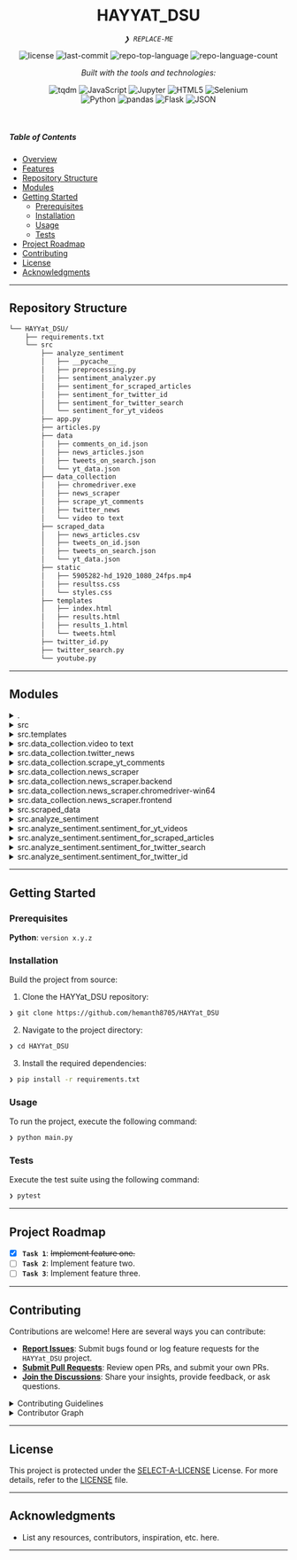 <p align="center">
    <h1 align="center">HAYYAT_DSU</h1>
</p>
<p align="center">
    <em><code>❯ REPLACE-ME</code></em>
</p>
<p align="center">
	<img src="https://img.shields.io/github/license/hemanth8705/HAYYat_DSU?style=flat&logo=opensourceinitiative&logoColor=white&color=0080ff" alt="license">
	<img src="https://img.shields.io/github/last-commit/hemanth8705/HAYYat_DSU?style=flat&logo=git&logoColor=white&color=0080ff" alt="last-commit">
	<img src="https://img.shields.io/github/languages/top/hemanth8705/HAYYat_DSU?style=flat&color=0080ff" alt="repo-top-language">
	<img src="https://img.shields.io/github/languages/count/hemanth8705/HAYYat_DSU?style=flat&color=0080ff" alt="repo-language-count">
</p>
<p align="center">
		<em>Built with the tools and technologies:</em>
</p>
<p align="center">
	<img src="https://img.shields.io/badge/tqdm-FFC107.svg?style=flat&logo=tqdm&logoColor=black" alt="tqdm">
	<img src="https://img.shields.io/badge/JavaScript-F7DF1E.svg?style=flat&logo=JavaScript&logoColor=black" alt="JavaScript">
	<img src="https://img.shields.io/badge/Jupyter-F37626.svg?style=flat&logo=Jupyter&logoColor=white" alt="Jupyter">
	<img src="https://img.shields.io/badge/HTML5-E34F26.svg?style=flat&logo=HTML5&logoColor=white" alt="HTML5">
	<img src="https://img.shields.io/badge/Selenium-43B02A.svg?style=flat&logo=Selenium&logoColor=white" alt="Selenium">
	<br>
	<img src="https://img.shields.io/badge/Python-3776AB.svg?style=flat&logo=Python&logoColor=white" alt="Python">
	<img src="https://img.shields.io/badge/pandas-150458.svg?style=flat&logo=pandas&logoColor=white" alt="pandas">
	<img src="https://img.shields.io/badge/Flask-000000.svg?style=flat&logo=Flask&logoColor=white" alt="Flask">
	<img src="https://img.shields.io/badge/JSON-000000.svg?style=flat&logo=JSON&logoColor=white" alt="JSON">
</p>

<br>

#####  Table of Contents

- [ Overview](#-overview)
- [ Features](#-features)
- [ Repository Structure](#-repository-structure)
- [ Modules](#-modules)
- [ Getting Started](#-getting-started)
    - [ Prerequisites](#-prerequisites)
    - [ Installation](#-installation)
    - [ Usage](#-usage)
    - [ Tests](#-tests)
- [ Project Roadmap](#-project-roadmap)
- [ Contributing](#-contributing)
- [ License](#-license)
- [ Acknowledgments](#-acknowledgments)


---

##  Repository Structure

```sh
└── HAYYat_DSU/
    ├── requirements.txt
    └── src
        ├── analyze_sentiment
        │   ├── __pycache__
        │   ├── preprocessing.py
        │   ├── sentiment_analyzer.py
        │   ├── sentiment_for_scraped_articles
        │   ├── sentiment_for_twitter_id
        │   ├── sentiment_for_twitter_search
        │   └── sentiment_for_yt_videos
        ├── app.py
        ├── articles.py
        ├── data
        │   ├── comments_on_id.json
        │   ├── news_articles.json
        │   ├── tweets_on_search.json
        │   └── yt_data.json
        ├── data_collection
        │   ├── chromedriver.exe
        │   ├── news_scraper
        │   ├── scrape_yt_comments
        │   ├── twitter_news
        │   └── video to text
        ├── scraped_data
        │   ├── news_articles.csv
        │   ├── tweets_on_id.json
        │   ├── tweets_on_search.json
        │   └── yt_data.json
        ├── static
        │   ├── 5905282-hd_1920_1080_24fps.mp4
        │   ├── resultss.css
        │   └── styles.css
        ├── templates
        │   ├── index.html
        │   ├── results.html
        │   ├── results_1.html
        │   └── tweets.html
        ├── twitter_id.py
        ├── twitter_search.py
        └── youtube.py
```

---

##  Modules

<details closed><summary>.</summary>

| File | Summary |
| --- | --- |
| [requirements.txt](https://github.com/hemanth8705/HAYYat_DSU/blob/main/requirements.txt) | <code>❯ REPLACE-ME</code> |

</details>

<details closed><summary>src</summary>

| File | Summary |
| --- | --- |
| [articles.py](https://github.com/hemanth8705/HAYYat_DSU/blob/main/src/articles.py) | <code>❯ REPLACE-ME</code> |
| [twitter_search.py](https://github.com/hemanth8705/HAYYat_DSU/blob/main/src/twitter_search.py) | <code>❯ REPLACE-ME</code> |
| [twitter_id.py](https://github.com/hemanth8705/HAYYat_DSU/blob/main/src/twitter_id.py) | <code>❯ REPLACE-ME</code> |
| [youtube.py](https://github.com/hemanth8705/HAYYat_DSU/blob/main/src/youtube.py) | <code>❯ REPLACE-ME</code> |
| [app.py](https://github.com/hemanth8705/HAYYat_DSU/blob/main/src/app.py) | <code>❯ REPLACE-ME</code> |

</details>

<details closed><summary>src.templates</summary>

| File | Summary |
| --- | --- |
| [tweets.html](https://github.com/hemanth8705/HAYYat_DSU/blob/main/src/templates/tweets.html) | <code>❯ REPLACE-ME</code> |
| [index.html](https://github.com/hemanth8705/HAYYat_DSU/blob/main/src/templates/index.html) | <code>❯ REPLACE-ME</code> |
| [results_1.html](https://github.com/hemanth8705/HAYYat_DSU/blob/main/src/templates/results_1.html) | <code>❯ REPLACE-ME</code> |
| [results.html](https://github.com/hemanth8705/HAYYat_DSU/blob/main/src/templates/results.html) | <code>❯ REPLACE-ME</code> |

</details>

<details closed><summary>src.data_collection.video to text</summary>

| File | Summary |
| --- | --- |
| [DOWNLOAD ANY PLAYLIST FROM YOUTUBE USING PYTHON ｜｜ NARESH SWAMI [qOxy9QIDxvY].webm](https://github.com/hemanth8705/HAYYat_DSU/blob/main/src/data_collection/video to text/DOWNLOAD ANY PLAYLIST FROM YOUTUBE USING PYTHON ｜｜ NARESH SWAMI [qOxy9QIDxvY].webm) | <code>❯ REPLACE-ME</code> |
| [yt_video_download.py](https://github.com/hemanth8705/HAYYat_DSU/blob/main/src/data_collection/video to text/yt_video_download.py) | <code>❯ REPLACE-ME</code> |
| [Python Beginner Project ｜ Youtube Downloader.webm](https://github.com/hemanth8705/HAYYat_DSU/blob/main/src/data_collection/video to text/Python Beginner Project ｜ Youtube Downloader.webm) | <code>❯ REPLACE-ME</code> |

</details>

<details closed><summary>src.data_collection.twitter_news</summary>

| File | Summary |
| --- | --- |
| [tweets.json](https://github.com/hemanth8705/HAYYat_DSU/blob/main/src/data_collection/twitter_news/tweets.json) | <code>❯ REPLACE-ME</code> |
| [tweets_on_specific_id.py](https://github.com/hemanth8705/HAYYat_DSU/blob/main/src/data_collection/twitter_news/tweets_on_specific_id.py) | <code>❯ REPLACE-ME</code> |
| [twitter_details.py](https://github.com/hemanth8705/HAYYat_DSU/blob/main/src/data_collection/twitter_news/twitter_details.py) | <code>❯ REPLACE-ME</code> |
| [tweets_on_search.py](https://github.com/hemanth8705/HAYYat_DSU/blob/main/src/data_collection/twitter_news/tweets_on_search.py) | <code>❯ REPLACE-ME</code> |

</details>

<details closed><summary>src.data_collection.scrape_yt_comments</summary>

| File | Summary |
| --- | --- |
| [save_yt_comments.py](https://github.com/hemanth8705/HAYYat_DSU/blob/main/src/data_collection/scrape_yt_comments/save_yt_comments.py) | <code>❯ REPLACE-ME</code> |
| [get_yt_comments.py](https://github.com/hemanth8705/HAYYat_DSU/blob/main/src/data_collection/scrape_yt_comments/get_yt_comments.py) | <code>❯ REPLACE-ME</code> |
| [get_links.py](https://github.com/hemanth8705/HAYYat_DSU/blob/main/src/data_collection/scrape_yt_comments/get_links.py) | <code>❯ REPLACE-ME</code> |

</details>

<details closed><summary>src.data_collection.news_scraper</summary>

| File | Summary |
| --- | --- |
| [rough.ipynb](https://github.com/hemanth8705/HAYYat_DSU/blob/main/src/data_collection/news_scraper/rough.ipynb) | <code>❯ REPLACE-ME</code> |
| [save_news_articles.py](https://github.com/hemanth8705/HAYYat_DSU/blob/main/src/data_collection/news_scraper/save_news_articles.py) | <code>❯ REPLACE-ME</code> |
| [get_news_articles.py](https://github.com/hemanth8705/HAYYat_DSU/blob/main/src/data_collection/news_scraper/get_news_articles.py) | <code>❯ REPLACE-ME</code> |

</details>

<details closed><summary>src.data_collection.news_scraper.backend</summary>

| File | Summary |
| --- | --- |
| [selenium_rough.py](https://github.com/hemanth8705/HAYYat_DSU/blob/main/src/data_collection/news_scraper/backend/selenium_rough.py) | <code>❯ REPLACE-ME</code> |
| [scraper.py](https://github.com/hemanth8705/HAYYat_DSU/blob/main/src/data_collection/news_scraper/backend/scraper.py) | <code>❯ REPLACE-ME</code> |
| [yt_news_links_scraper.py](https://github.com/hemanth8705/HAYYat_DSU/blob/main/src/data_collection/news_scraper/backend/yt_news_links_scraper.py) | <code>❯ REPLACE-ME</code> |
| [app.py](https://github.com/hemanth8705/HAYYat_DSU/blob/main/src/data_collection/news_scraper/backend/app.py) | <code>❯ REPLACE-ME</code> |

</details>

<details closed><summary>src.data_collection.news_scraper.chromedriver-win64</summary>

| File | Summary |
| --- | --- |
| [LICENSE.chromedriver](https://github.com/hemanth8705/HAYYat_DSU/blob/main/src/data_collection/news_scraper/chromedriver-win64/LICENSE.chromedriver) | <code>❯ REPLACE-ME</code> |
| [THIRD_PARTY_NOTICES.chromedriver](https://github.com/hemanth8705/HAYYat_DSU/blob/main/src/data_collection/news_scraper/chromedriver-win64/THIRD_PARTY_NOTICES.chromedriver) | <code>❯ REPLACE-ME</code> |

</details>

<details closed><summary>src.data_collection.news_scraper.frontend</summary>

| File | Summary |
| --- | --- |
| [index.html](https://github.com/hemanth8705/HAYYat_DSU/blob/main/src/data_collection/news_scraper/frontend/index.html) | <code>❯ REPLACE-ME</code> |
| [style.css](https://github.com/hemanth8705/HAYYat_DSU/blob/main/src/data_collection/news_scraper/frontend/style.css) | <code>❯ REPLACE-ME</code> |
| [script.js](https://github.com/hemanth8705/HAYYat_DSU/blob/main/src/data_collection/news_scraper/frontend/script.js) | <code>❯ REPLACE-ME</code> |

</details>

<details closed><summary>src.scraped_data</summary>

| File | Summary |
| --- | --- |
| [yt_data.json](https://github.com/hemanth8705/HAYYat_DSU/blob/main/src/scraped_data/yt_data.json) | <code>❯ REPLACE-ME</code> |
| [tweets_on_search.json](https://github.com/hemanth8705/HAYYat_DSU/blob/main/src/scraped_data/tweets_on_search.json) | <code>❯ REPLACE-ME</code> |
| [tweets_on_id.json](https://github.com/hemanth8705/HAYYat_DSU/blob/main/src/scraped_data/tweets_on_id.json) | <code>❯ REPLACE-ME</code> |

</details>

<details closed><summary>src.analyze_sentiment</summary>

| File | Summary |
| --- | --- |
| [preprocessing.py](https://github.com/hemanth8705/HAYYat_DSU/blob/main/src/analyze_sentiment/preprocessing.py) | <code>❯ REPLACE-ME</code> |
| [sentiment_analyzer.py](https://github.com/hemanth8705/HAYYat_DSU/blob/main/src/analyze_sentiment/sentiment_analyzer.py) | <code>❯ REPLACE-ME</code> |

</details>

<details closed><summary>src.analyze_sentiment.sentiment_for_yt_videos</summary>

| File | Summary |
| --- | --- |
| [preprocessing.py](https://github.com/hemanth8705/HAYYat_DSU/blob/main/src/analyze_sentiment/sentiment_for_yt_videos/preprocessing.py) | <code>❯ REPLACE-ME</code> |
| [analyze_yt_and_save.py](https://github.com/hemanth8705/HAYYat_DSU/blob/main/src/analyze_sentiment/sentiment_for_yt_videos/analyze_yt_and_save.py) | <code>❯ REPLACE-ME</code> |
| [rough.ipynb](https://github.com/hemanth8705/HAYYat_DSU/blob/main/src/analyze_sentiment/sentiment_for_yt_videos/rough.ipynb) | <code>❯ REPLACE-ME</code> |
| [get_sentiment_for_yt.py](https://github.com/hemanth8705/HAYYat_DSU/blob/main/src/analyze_sentiment/sentiment_for_yt_videos/get_sentiment_for_yt.py) | <code>❯ REPLACE-ME</code> |

</details>

<details closed><summary>src.analyze_sentiment.sentiment_for_scraped_articles</summary>

| File | Summary |
| --- | --- |
| [preprocessing.py](https://github.com/hemanth8705/HAYYat_DSU/blob/main/src/analyze_sentiment/sentiment_for_scraped_articles/preprocessing.py) | <code>❯ REPLACE-ME</code> |
| [rough.ipynb](https://github.com/hemanth8705/HAYYat_DSU/blob/main/src/analyze_sentiment/sentiment_for_scraped_articles/rough.ipynb) | <code>❯ REPLACE-ME</code> |
| [get_sentiment_for_articles.py](https://github.com/hemanth8705/HAYYat_DSU/blob/main/src/analyze_sentiment/sentiment_for_scraped_articles/get_sentiment_for_articles.py) | <code>❯ REPLACE-ME</code> |
| [analyze_csv_file_and_save.py](https://github.com/hemanth8705/HAYYat_DSU/blob/main/src/analyze_sentiment/sentiment_for_scraped_articles/analyze_csv_file_and_save.py) | <code>❯ REPLACE-ME</code> |

</details>

<details closed><summary>src.analyze_sentiment.sentiment_for_twitter_search</summary>

| File | Summary |
| --- | --- |
| [preprocessing.py](https://github.com/hemanth8705/HAYYat_DSU/blob/main/src/analyze_sentiment/sentiment_for_twitter_search/preprocessing.py) | <code>❯ REPLACE-ME</code> |
| [rough.ipynb](https://github.com/hemanth8705/HAYYat_DSU/blob/main/src/analyze_sentiment/sentiment_for_twitter_search/rough.ipynb) | <code>❯ REPLACE-ME</code> |
| [get_sentiment_for_tweets.py](https://github.com/hemanth8705/HAYYat_DSU/blob/main/src/analyze_sentiment/sentiment_for_twitter_search/get_sentiment_for_tweets.py) | <code>❯ REPLACE-ME</code> |
| [analyze_tweets_and_save.py](https://github.com/hemanth8705/HAYYat_DSU/blob/main/src/analyze_sentiment/sentiment_for_twitter_search/analyze_tweets_and_save.py) | <code>❯ REPLACE-ME</code> |

</details>

<details closed><summary>src.analyze_sentiment.sentiment_for_twitter_id</summary>

| File | Summary |
| --- | --- |
| [analyze_twitter_comments_and_save.py](https://github.com/hemanth8705/HAYYat_DSU/blob/main/src/analyze_sentiment/sentiment_for_twitter_id/analyze_twitter_comments_and_save.py) | <code>❯ REPLACE-ME</code> |
| [preprocessing.py](https://github.com/hemanth8705/HAYYat_DSU/blob/main/src/analyze_sentiment/sentiment_for_twitter_id/preprocessing.py) | <code>❯ REPLACE-ME</code> |
| [get_sentiment_for_twitter_comments.py](https://github.com/hemanth8705/HAYYat_DSU/blob/main/src/analyze_sentiment/sentiment_for_twitter_id/get_sentiment_for_twitter_comments.py) | <code>❯ REPLACE-ME</code> |

</details>

---

##  Getting Started

###  Prerequisites

**Python**: `version x.y.z`

###  Installation

Build the project from source:

1. Clone the HAYYat_DSU repository:
```sh
❯ git clone https://github.com/hemanth8705/HAYYat_DSU
```

2. Navigate to the project directory:
```sh
❯ cd HAYYat_DSU
```

3. Install the required dependencies:
```sh
❯ pip install -r requirements.txt
```

###  Usage

To run the project, execute the following command:

```sh
❯ python main.py
```

###  Tests

Execute the test suite using the following command:

```sh
❯ pytest
```

---

##  Project Roadmap

- [X] **`Task 1`**: <strike>Implement feature one.</strike>
- [ ] **`Task 2`**: Implement feature two.
- [ ] **`Task 3`**: Implement feature three.

---

##  Contributing

Contributions are welcome! Here are several ways you can contribute:

- **[Report Issues](https://github.com/hemanth8705/HAYYat_DSU/issues)**: Submit bugs found or log feature requests for the `HAYYat_DSU` project.
- **[Submit Pull Requests](https://github.com/hemanth8705/HAYYat_DSU/blob/main/CONTRIBUTING.md)**: Review open PRs, and submit your own PRs.
- **[Join the Discussions](https://github.com/hemanth8705/HAYYat_DSU/discussions)**: Share your insights, provide feedback, or ask questions.

<details closed>
<summary>Contributing Guidelines</summary>

1. **Fork the Repository**: Start by forking the project repository to your github account.
2. **Clone Locally**: Clone the forked repository to your local machine using a git client.
   ```sh
   git clone https://github.com/hemanth8705/HAYYat_DSU
   ```
3. **Create a New Branch**: Always work on a new branch, giving it a descriptive name.
   ```sh
   git checkout -b new-feature-x
   ```
4. **Make Your Changes**: Develop and test your changes locally.
5. **Commit Your Changes**: Commit with a clear message describing your updates.
   ```sh
   git commit -m 'Implemented new feature x.'
   ```
6. **Push to github**: Push the changes to your forked repository.
   ```sh
   git push origin new-feature-x
   ```
7. **Submit a Pull Request**: Create a PR against the original project repository. Clearly describe the changes and their motivations.
8. **Review**: Once your PR is reviewed and approved, it will be merged into the main branch. Congratulations on your contribution!
</details>

<details closed>
<summary>Contributor Graph</summary>
<br>
<p align="left">
   <a href="https://github.com{/hemanth8705/HAYYat_DSU/}graphs/contributors">
      <img src="https://contrib.rocks/image?repo=hemanth8705/HAYYat_DSU">
   </a>
</p>
</details>

---

##  License

This project is protected under the [SELECT-A-LICENSE](https://choosealicense.com/licenses) License. For more details, refer to the [LICENSE](https://choosealicense.com/licenses/) file.

---

##  Acknowledgments

- List any resources, contributors, inspiration, etc. here.

---
